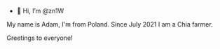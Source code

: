 - 👋 Hi, I’m @zn1W

My name is Adam, I'm from Poland. Since July 2021 I am a Chia farmer. 

Greetings to everyone!
